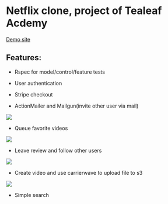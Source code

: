 # Netflix clone, project of Tealeaf Acdemy

[Demo site](https://mighty-garden-67245.herokuapp.com/)

## Features:

- Rspec for model/control/feature tests

- User authentication

- Stripe checkout

- ActionMailer and Mailgun(invite other user via mail)

![](https://i.imgur.com/3jFie1l.gif)

- Queue favorite videos

![](https://i.imgur.com/NSNtDQ4.gif)

- Leave review and follow other users

![](https://i.imgur.com/CjGachG.gif)

- Create video and use carrierwave to upload file to s3

![](https://i.imgur.com/AcGKIa1.gif)

- Simple search